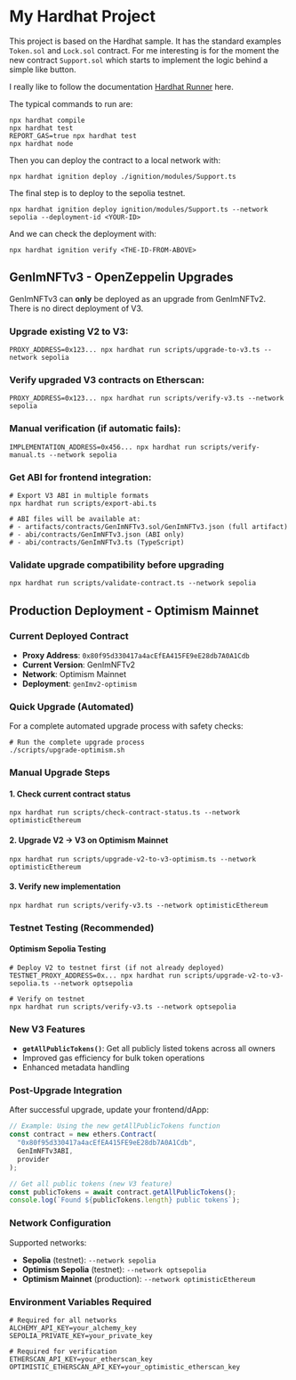 # My Hardhat Project

This project is based on the Hardhat sample. It has the standard examples `Token.sol` and `Lock.sol` contract. For me interesting is for the moment the new contract `Support.sol` which starts to implement the logic behind a simple like button.

I really like to follow the documentation [Hardhat Runner](https://hardhat.org/hardhat-runner/docs/guides/compile-contracts) here.

The typical commands to run are:

```shell
npx hardhat compile
npx hardhat test
REPORT_GAS=true npx hardhat test
npx hardhat node
```

Then you can deploy the contract to a local network with:

```shell
npx hardhat ignition deploy ./ignition/modules/Support.ts
```

The final step is to deploy to the sepolia testnet.

```shell
npx hardhat ignition deploy ignition/modules/Support.ts --network sepolia --deployment-id <YOUR-ID>
```

And we can check the deployment with:

```shell
npx hardhat ignition verify <THE-ID-FROM-ABOVE>
```

## GenImNFTv3 - OpenZeppelin Upgrades

GenImNFTv3 can **only** be deployed as an upgrade from GenImNFTv2. There is no direct deployment of V3.

### Upgrade existing V2 to V3:
```shell
PROXY_ADDRESS=0x123... npx hardhat run scripts/upgrade-to-v3.ts --network sepolia
```

### Verify upgraded V3 contracts on Etherscan:
```shell
PROXY_ADDRESS=0x123... npx hardhat run scripts/verify-v3.ts --network sepolia
```

### Manual verification (if automatic fails):
```shell
IMPLEMENTATION_ADDRESS=0x456... npx hardhat run scripts/verify-manual.ts --network sepolia
```

### Get ABI for frontend integration:
```shell
# Export V3 ABI in multiple formats
npx hardhat run scripts/export-abi.ts

# ABI files will be available at:
# - artifacts/contracts/GenImNFTv3.sol/GenImNFTv3.json (full artifact)
# - abi/contracts/GenImNFTv3.json (ABI only)
# - abi/contracts/GenImNFTv3.ts (TypeScript)
```

### Validate upgrade compatibility before upgrading

```shell
npx hardhat run scripts/validate-contract.ts --network sepolia
```

## Production Deployment - Optimism Mainnet

### Current Deployed Contract

- **Proxy Address**: `0x80f95d330417a4acEfEA415FE9eE28db7A0A1Cdb`
- **Current Version**: GenImNFTv2
- **Network**: Optimism Mainnet
- **Deployment**: `genImv2-optimism`

### Quick Upgrade (Automated)

For a complete automated upgrade process with safety checks:

```shell
# Run the complete upgrade process
./scripts/upgrade-optimism.sh
```

### Manual Upgrade Steps

#### 1. Check current contract status

```shell
npx hardhat run scripts/check-contract-status.ts --network optimisticEthereum
```

#### 2. Upgrade V2 → V3 on Optimism Mainnet

```shell
npx hardhat run scripts/upgrade-v2-to-v3-optimism.ts --network optimisticEthereum
```

#### 3. Verify new implementation

```shell
npx hardhat run scripts/verify-v3.ts --network optimisticEthereum
```

### Testnet Testing (Recommended)

#### Optimism Sepolia Testing

```shell
# Deploy V2 to testnet first (if not already deployed)
TESTNET_PROXY_ADDRESS=0x... npx hardhat run scripts/upgrade-v2-to-v3-sepolia.ts --network optsepolia

# Verify on testnet
npx hardhat run scripts/verify-v3.ts --network optsepolia
```

### New V3 Features

- **`getAllPublicTokens()`**: Get all publicly listed tokens across all owners
- Improved gas efficiency for bulk token operations
- Enhanced metadata handling

### Post-Upgrade Integration

After successful upgrade, update your frontend/dApp:

```javascript
// Example: Using the new getAllPublicTokens function
const contract = new ethers.Contract(
  "0x80f95d330417a4acEfEA415FE9eE28db7A0A1Cdb", 
  GenImNFTv3ABI, 
  provider
);

// Get all public tokens (new V3 feature)
const publicTokens = await contract.getAllPublicTokens();
console.log(`Found ${publicTokens.length} public tokens`);
```

### Network Configuration

Supported networks:

- **Sepolia** (testnet): `--network sepolia`
- **Optimism Sepolia** (testnet): `--network optsepolia`  
- **Optimism Mainnet** (production): `--network optimisticEthereum`

### Environment Variables Required

```shell
# Required for all networks
ALCHEMY_API_KEY=your_alchemy_key
SEPOLIA_PRIVATE_KEY=your_private_key

# Required for verification
ETHERSCAN_API_KEY=your_etherscan_key
OPTIMISTIC_ETHERSCAN_API_KEY=your_optimistic_etherscan_key
```
